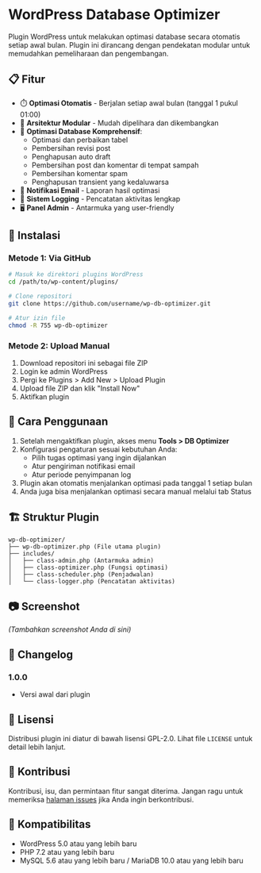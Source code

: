 # WordPress Database Optimizer

Plugin WordPress untuk melakukan optimasi database secara otomatis setiap awal bulan. Plugin ini dirancang dengan pendekatan modular untuk memudahkan pemeliharaan dan pengembangan.

## 📋 Fitur

- ⏱️ **Optimasi Otomatis** - Berjalan setiap awal bulan (tanggal 1 pukul 01:00)
- 🧩 **Arsitektur Modular** - Mudah dipelihara dan dikembangkan
- 🔧 **Optimasi Database Komprehensif**:
  - Optimasi dan perbaikan tabel
  - Pembersihan revisi post
  - Penghapusan auto draft
  - Pembersihan post dan komentar di tempat sampah
  - Pembersihan komentar spam
  - Penghapusan transient yang kedaluwarsa
- 📧 **Notifikasi Email** - Laporan hasil optimasi
- 📝 **Sistem Logging** - Pencatatan aktivitas lengkap
- 🖥️ **Panel Admin** - Antarmuka yang user-friendly

## 🚀 Instalasi

### Metode 1: Via GitHub

```bash
# Masuk ke direktori plugins WordPress
cd /path/to/wp-content/plugins/

# Clone repositori
git clone https://github.com/username/wp-db-optimizer.git

# Atur izin file
chmod -R 755 wp-db-optimizer
```

### Metode 2: Upload Manual

1. Download repositori ini sebagai file ZIP
2. Login ke admin WordPress
3. Pergi ke Plugins > Add New > Upload Plugin
4. Upload file ZIP dan klik "Install Now"
5. Aktifkan plugin

## 📖 Cara Penggunaan

1. Setelah mengaktifkan plugin, akses menu **Tools > DB Optimizer**
2. Konfigurasi pengaturan sesuai kebutuhan Anda:
   - Pilih tugas optimasi yang ingin dijalankan
   - Atur pengiriman notifikasi email
   - Atur periode penyimpanan log
3. Plugin akan otomatis menjalankan optimasi pada tanggal 1 setiap bulan
4. Anda juga bisa menjalankan optimasi secara manual melalui tab Status

## 🏗️ Struktur Plugin

```
wp-db-optimizer/
├── wp-db-optimizer.php (File utama plugin)
├── includes/
│   ├── class-admin.php (Antarmuka admin)
│   ├── class-optimizer.php (Fungsi optimasi)
│   ├── class-scheduler.php (Penjadwalan)
│   └── class-logger.php (Pencatatan aktivitas)
```

## 📷 Screenshot

*(Tambahkan screenshot Anda di sini)*

## 📝 Changelog

### 1.0.0
- Versi awal dari plugin

## 📜 Lisensi

Distribusi plugin ini diatur di bawah lisensi GPL-2.0. Lihat file `LICENSE` untuk detail lebih lanjut.

## 👥 Kontribusi

Kontribusi, isu, dan permintaan fitur sangat diterima. Jangan ragu untuk memeriksa [halaman issues](https://github.com/username/wp-db-optimizer/issues) jika Anda ingin berkontribusi.

## 🔌 Kompatibilitas

- WordPress 5.0 atau yang lebih baru
- PHP 7.2 atau yang lebih baru
- MySQL 5.6 atau yang lebih baru / MariaDB 10.0 atau yang lebih baru
